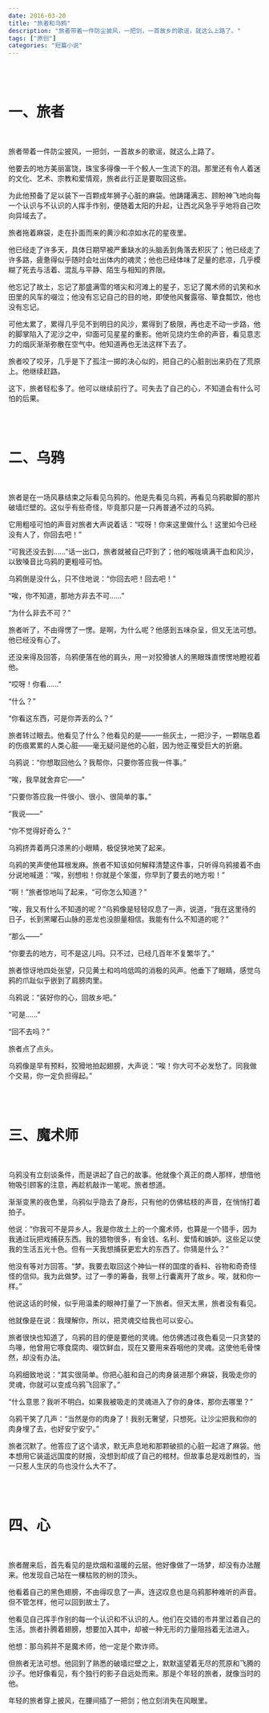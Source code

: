 ```yaml
---
date: 2016-03-20
title: "旅者和乌鸦"
description: "旅者带着一件防尘披风，一把剑，一首故乡的歌谣，就这么上路了。"
tags: ["原创"]
categories: "短篇小说"
---
```


<br/><br/>

# 一、旅者

<br/>

旅者带着一件防尘披风，一把剑，一首故乡的歌谣，就这么上路了。

他要去的地方美丽富饶，珠宝多得像一千个鲛人一生流下的泪。那里还有令人着迷的文化、艺术、宗教和爱情观，旅者此行正是要取回这些。

为此他预备了足以装下一百颗成年狮子心脏的麻袋。他踌躇满志、顾盼神飞地向每一个认识与不认识的人挥手作别，便随着太阳的升起，让西北风急乎乎地将自己吹向异域去了。

旅者拖着麻袋，走在扑面而来的黄沙和凉如水花的星夜里。

他已经走了许多天，具体日期早被严重缺水的头脑丢到角落去积灰了；他已经走了许多路，疲惫得似乎随时会吐出体内的魂灵；他也已经体味了足量的悲凉，几乎模糊了死去与活着、混乱与平静、陌生与相知的界限。

他忘记了故土，忘记了那盛满雪的塔尖和河滩上的星子，忘记了魔术师的讥笑和水田里的风车的啜泣；他没有忘记自己的目的地，即使他风餐露宿、箪食瓢饮，他也没有忘记。

可他太累了，累得几乎见不到明日的风沙，累得到了极限，再也走不动一步路，他的脚掌陷入了泥沙之中，仰面可见星星的重影。他听见烧灼生命的声音，看见意志力的烟灰渐渐弥散在空气中。他知道再也无法这样下去了。

旅者咬了咬牙，几乎是下了孤注一掷的决心似的，把自己的心脏剖出来扔在了荒原上。他继续赶路。

这下，旅者轻松多了。他可以继续前行了。可失去了自己的心，不知道会有什么可怕的后果。

<br/><br/>

# 二、乌鸦

<br/>

旅者是在一场风暴结束之际看见乌鸦的。他是先看见乌鸦，再看见乌鸦歇脚的那片破墙烂壁的。这似乎有些奇怪，毕竟那只是一只再普通不过的乌鸦。

它用粗哑可怕的声音对旅者大声说着话：“哎呀！你来这里做什么！这里如今已经没有人了，你回去吧！”

“可我还没去到……”话一出口，旅者就被自己吓到了；他的喉咙填满干血和风沙，以致嗓音比乌鸦的更粗哑可怕。

乌鸦倒是没什么，只不住地说：“你回去吧！回去吧！”

“唉，你不知道，那地方非去不可……”

“为什么非去不可？”

旅者听了，不由得愣了一愣。是啊，为什么呢？他感到五味杂呈，但又无法可想。他已经没有心了。

还没来得及回答，乌鸦便落在他的肩头，用一对狡猾骇人的黑眼珠直愣愣地瞪视着他。

“哎呀！你看……”

“什么？”

“你看这东西，可是你弄丢的么？”

旅者转过眼去。他看见了什么？他看见的是——一些灰土，一把沙子，一颗喘息着的伤痕累累的人类心脏——毫无疑问是他的心脏，因为他正罹受巨大的折磨。

乌鸦说：“你想取回他么？我帮你，只要你答应我一件事。”

“唉，我早就舍弃它——”

“只要你答应我一件很小、很小、很简单的事。”

“我说——”

“你不觉得好奇么？”

乌鸦挤弄着两只漆黑的小眼睛，极促狭地笑了起来。

乌鸦的笑声使他耳根发麻。旅者不知该如何解释清楚这件事，只听得乌鸦接着不由分说地喊道：“唉，别想啦！你就是个笨蛋，你早到了要去的地方啦！”

“啊！”旅者惊地叫了起来，“可你怎么知道？”

“唉，我又有什么不知道的呢？”乌鸦像是轻轻叹息了一声，说道，“我在这里待的日子，长到黑曜石山脉的恶龙也没胆量相信。我能有什么不知道的呢？”

“那么——”

“你要去的地方，可不是这儿吗。只不过，已经几百年不复繁华了。”

旅者惊讶地四处张望，只见黄土和呜呜低鸣的消极的风声。他垂下了眼睛，感觉乌鸦的爪趾似乎嵌到了肩膀肉里。

乌鸦说：“装好你的心，回故乡吧。”

“可是……”

“回不去吗？”

旅者点了点头。

乌鸦像是早有预料，狡猾地拍起翅膀，大声说：“唉！你大可不必发愁了。同我做个交易，你一定负担得起。”

<br/><br/>

# 三、魔术师

<br/>

乌鸦没有立刻谈条件，而是讲起了自己的故事。他就像个真正的商人那样，想借他物吸引顾客的注意，再趁机敲诈一笔呢。旅者想道。

渐渐变黑的夜色里，乌鸦似乎隐去了身形，只有他的仿佛枯枝的声音，在悄悄打着拍子。

他说：“你我可不是异乡人。我是你故土上的一个魔术师，也算是一个猎手，因为我通过玩把戏捕获东西。我的猎物很多，有金钱、名利、爱情和嫉妒。这些足以使我的生活五光十色。但有一天我想捕获更宏大的东西了。你猜是什么？”

他没有等对方回答。“梦。我要去取回这个神仙一样的国度的香料、谷物和奇奇怪怪的信仰。我为此做梦。过了一季的筹备，我带上行囊离开了故乡。唉，就和你一样。”

他说这话的时候，似乎用温柔的眼神打量了一下旅者。但天太黑，旅者没有看见。

他就像是在说：我理解你，所以，把灵魂交给我也可以安心。

旅者很快也知道了，乌鸦的目的便是要他的灵魂。他仿佛透过夜色看见一只贪婪的鸟喙，他曾用它啄食腐肉、啜饮鲜血，现在又要用来吞咽他的灵魂。这使他毛骨悚然，却没有办法。

乌鸦细致地说：“其实很简单。你把心脏和自己的肉身装进那个麻袋，我吸走你的灵魂，你就可以变成乌鸦飞回家了。”

“什么意思？我听不明白。如果我被吸走的灵魂进入了你的身体，那你去哪里？”

乌鸦干笑了几声：“当然是你的肉身了！我别无奢望，只想死。让沙尘把我和你的肉身埋了去，也好安宁安宁。”

旅者沉默了。他答应了这个请求，默无声息地和那颗破损的心脏一起进了麻袋。他本想用它装遥远国度的财报，没想到却成了自己的棺材。但故事总是戏剧性的，当一只惹人生厌的鸟也没什么大不了。

<br/><br/>

# 四、心

<br/>

旅者醒来后，首先看见的是炊烟和温暖的云层。他好像做了一场梦，却没有办法醒来。他发现自己站在一棵枯败的树的顶头。

他看着自己的黑色翅膀，不由得叹息了一声。连这叹息也是乌鸦那种难听的声音。但不管怎样，他可以回到故土了。

他看见自己挥手作别的每一个认识和不认识的人。他们在交错的市井里过着自己的生活。旅者扑腾着翅膀，想要加入其中，却被一种无形的力量阻挡着无法进入。

他想：那乌鸦并不是魔术师，他一定是个欺诈师。

但旅者无法可想。他回到了熟悉的破墙烂壁之上，默默遥望着无尽的荒原和飞腾的沙子。他好像看见，有个独行的影子自远处而来。那是个年轻的旅者，就像当时的他。

年轻的旅者穿上披风，在腰间插了一把剑；他立刻消失在风眼里。